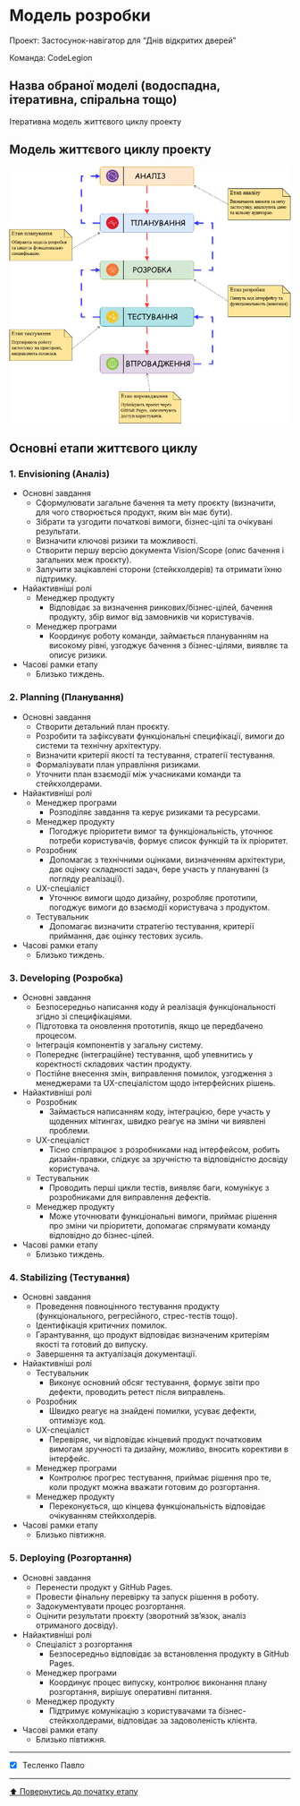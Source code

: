 # Модель розробки

Проект: Застосунок-навігатор для “Днів відкритих дверей”

Команда: CodeLegion

## Назва обраної моделі (водоспадна, ітеративна, спіральна тощо)

Ітеративна модель життєвого циклу проекту

## Модель життєвого циклу проекту

![](https://github.com/TeslenkoPavlo/SE-practice/blob/main/docs/2.Planning/other/IterativeDiagram.drawio.png)

## Основні етапи життєвого циклу

### 1. Envisioning (Аналіз)
- Основні завдання
  - Сформулювати загальне бачення та мету проєкту (визначити, для чого створюється продукт, яким він має бути).
  - Зібрати та узгодити початкові вимоги, бізнес-цілі та очікувані результати.
  - Визначити ключові ризики та можливості.
  - Створити першу версію документа Vision/Scope (опис бачення і загальних меж проєкту).
  - Залучити зацікавлені сторони (стейкхолдерів) та отримати їхню підтримку.
- Найактивніші ролі
  - Менеджер продукту
    - Відповідає за визначення ринкових/бізнес-цілей, бачення продукту, збір вимог від замовників чи користувачів.
  - Менеджер програми
    - Координує роботу команди, займається плануванням на високому рівні, узгоджує бачення з бізнес-цілями, виявляє та описує ризики.
- Часові рамки етапу
  - Близько тиждень.

### 2. Planning (Планування)
- Основні завдання
  - Створити детальний план проєкту.
  - Розробити та зафіксувати функціональні специфікації, вимоги до системи та технічну архітектуру.
  - Визначити критерії якості та тестування, стратегії тестування.
  - Формалізувати план управління ризиками.
  - Уточнити план взаємодії між учасниками команди та стейкхолдерами.
- Найактивніші ролі
  - Менеджер програми
    - Розподіляє завдання та керує ризиками та ресурсами.
  - Менеджер продукту
    - Погоджує пріоритети вимог та функціональність, уточнює потреби користувачів, формує список функцій та їх пріоритет.
  - Розробник
    - Допомагає з технічними оцінками, визначенням архітектури, дає оцінку складності задач, бере участь у плануванні (з погляду реалізації).
  - UX-спеціаліст
    - Уточнює вимоги щодо дизайну, розробляє прототипи, погоджує вимоги до взаємодії користувача з продуктом.
  - Тестувальник
    - Допомагає визначити стратегію тестування, критерії приймання, дає оцінку тестових зусиль.
- Часові рамки етапу
  - Близько тиждень.

### 3. Developing (Розробка)
- Основні завдання
  - Безпосередньо написання коду й реалізація функціональності згідно зі специфікаціями.
  - Підготовка та оновлення прототипів, якщо це передбачено процесом.
  - Інтеграція компонентів у загальну систему.
  - Попереднє (інтеграційне) тестування, щоб упевнитись у коректності складових частин продукту.
  - Постійне внесення змін, виправлення помилок, узгодження з менеджерами та UX-спеціалістом щодо інтерфейсних рішень.
- Найактивніші ролі
  - Розробник
    - Займається написанням коду, інтеграцією, бере участь у щоденних мітингах, швидко реагує на зміни чи виявлені проблеми.
  - UX-спеціаліст
    - Тісно співпрацює з розробниками над інтерфейсом, робить дизайн-правки, слідкує за зручністю та відповідністю досвіду користувача.
  - Тестувальник
    - Проводить перші цикли тестів, виявляє баги, комунікує з розробниками для виправлення дефектів.
  - Менеджер продукту
    - Може уточнювати функціональні вимоги, приймає рішення про зміни чи пріоритети, допомагає спрямувати команду відповідно до бізнес-цілей.
- Часові рамки етапу
  - Близько тиждень.

### 4. Stabilizing (Тестування)
- Основні завдання
  - Проведення повноцінного тестування продукту (функціонального, регресійного, стрес-тестів тощо).
  - Ідентифікація критичних помилок.
  - Гарантування, що продукт відповідає визначеним критеріям якості та готовий до випуску.
  - Завершення та актуалізація документації.
- Найактивніші ролі
  - Тестувальник
    - Виконує основний обсяг тестування, формує звіти про дефекти, проводить ретест після виправлень.
  - Розробник
    - Швидко реагує на знайдені помилки, усуває дефекти, оптимізує код.
  - UX-спеціаліст
    - Перевіряє, чи відповідає кінцевий продукт початковим вимогам зручності та дизайну, можливо, вносить корективи в інтерфейс.
  - Менеджер програми
    - Контролює прогрес тестування, приймає рішення про те, коли продукт можна вважати готовим до розгортання.
  - Менеджер продукту
    - Переконується, що кінцева функціональність відповідає очікуванням стейкхолдерів.
- Часові рамки етапу
  - Близько півтижня.

### 5. Deploying (Розгортання)
- Основні завдання
  - Перенести продукт у GitHub Pages.
  - Провести фінальну перевірку та запуск рішення в роботу.
  - Задокументувати процес розгортання.
  - Оцінити результати проєкту (зворотний зв’язок, аналіз отриманого досвіду).
- Найактивніші ролі
  - Спеціаліст з розгортання
    - Безпосередньо відповідає за встановлення продукту в GitHub Pages.
  - Менеджер програми
    - Координує процес випуску, контролює виконання плану розгортання, вирішує оперативні питання.
  - Менеджер продукту
    - Підтримує комунікацію з користувачами та бізнес-стейкхолдерами, відповідає за задоволеність клієнта.
- Часові рамки етапу
  - Близько півтижня.

---

- [x] Тесленко Павло

---
[:arrow_up: Повернутись до початку етапу](/docs/2.Planning/README.md)

